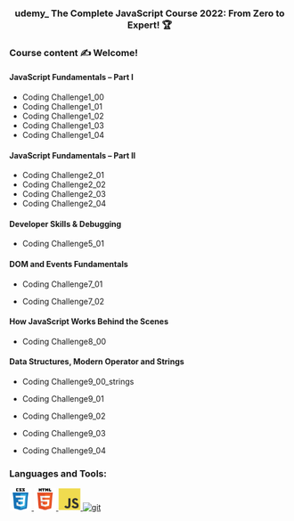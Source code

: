 <h3 align="center">udemy_ The Complete JavaScript Course 2022: From Zero to Expert! &#127942; </h3>

<h3 align="left">Course content &#9997; Welcome!</h3>
<p align="left">
  <h4>JavaScript Fundamentals – Part I </h4> 
<ul>
  <li> Coding Challenge1_00 </li>
  <li> Coding Challenge1_01 </li>
  <li>Coding Challenge1_02 </li>
  <li>Coding Challenge1_03 </li>
  <li>Coding Challenge1_04 </li>
</ul>

  <h4>JavaScript Fundamentals – Part II </h4> 
<ul>
  <li>Coding Challenge2_01 </li>
  <li>Coding Challenge2_02 </li>
  <li>Coding Challenge2_03 </li>
  <li>Coding Challenge2_04 </li>
</ul>

  <h4>Developer Skills & Debugging</h4> 
<ul>
  <li>Coding Challenge5_01 </li>
</ul>


  <h4>DOM and Events Fundamentals </h4> 
<ul>
  <li>Coding Challenge7_01 </li>
</ul>
<ul>
  <li>Coding Challenge7_02 </li>
</ul>

<h4>How JavaScript Works Behind the Scenes </h4> 
<ul>
  <li>Coding Challenge8_00 </li>
</ul>

<h4>Data Structures, Modern Operator and Strings</h4> 
<ul>
  <li>Coding Challenge9_00_strings </li>
</ul>
<ul>
  <li>Coding Challenge9_01 </li>
</ul>
<ul>
  <li>Coding Challenge9_02 </li>
</ul>
<ul>
  <li>Coding Challenge9_03 </li>
</ul>
<ul>
  <li>Coding Challenge9_04 </li>
</ul>

</p>




<h3 align="left">Languages and Tools:</h3>

<p align="left">
  <a href="https://www.w3schools.com/css/" target="_blank" rel="noreferrer"> <img src="https://raw.githubusercontent.com/devicons/devicon/master/icons/css3/css3-original-wordmark.svg" alt="css3" width="40" height="40"/> </a> 
  <a href="https://www.w3.org/html/" target="_blank" rel="noreferrer"> <img src="https://raw.githubusercontent.com/devicons/devicon/master/icons/html5/html5-original-wordmark.svg" alt="html5" width="40" height="40"/> </a> 
  <a href="https://developer.mozilla.org/en-US/docs/Web/JavaScript" target="_blank" rel="noreferrer"> <img src="https://raw.githubusercontent.com/devicons/devicon/master/icons/javascript/javascript-original.svg" alt="javascript" width="40" height="40"/> </a> 
   <a href="https://git-scm.com/" target="_blank" rel="noreferrer"> <img src="https://www.vectorlogo.zone/logos/git-scm/git-scm-icon.svg" alt="git" width="40" height="40"/> </a> 
</p>
